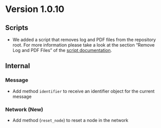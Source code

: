 # Version 1.0.10

## Scripts

- We added a script that removes log and PDF files from the repository root. For more information please take a look at the section “Remove Log and PDF Files” of the [script documentation](../Scripts.md).

## Internal

### Message

- Add method `identifier` to receive an identifier object for the current message

### Network (New)

- Add method (`reset_node`) to reset a node in the network
